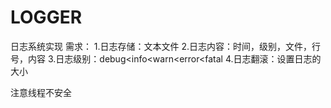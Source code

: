 # LOGGER
日志系统实现
需求：
1.日志存储：文本文件
2.日志内容：时间，级别，文件，行号，内容
3.日志级别：debug<info<warn<error<fatal
4.日志翻滚：设置日志的大小

注意线程不安全
